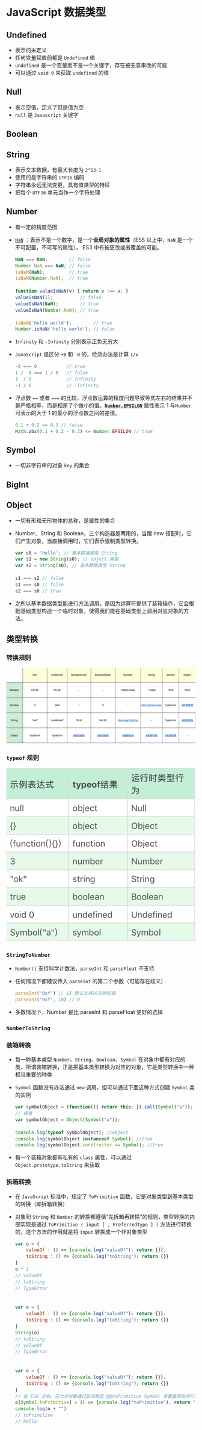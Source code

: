 # JavaScript 数据类型



## Undefined

- 表示的未定义
- 任何变量赋值前都是 `Undefined` 值
- `undefined` 是一个变量而不是一个关键字，存在被无意串改的可能
- 可以通过 `void 0` 来获取 `undefined` 的值

## Null

- 表示空值，定义了但是值为空
- `null` 是 `Javascript` 关键字

## Boolean

## String

- 表示文本数据，有最大长度为 `2^53-1`
- 使用的是字符串的 `UTF16` 编码
- 字符串永远无法变更，具有值类型的特征
- 把每个 `UTF16` 单元当作一个字符处理

## Number

- 有一定的精度范围

- [`NaN`](https://developer.mozilla.org/zh-CN/docs/Web/JavaScript/Reference/Global_Objects/NaN) ：表示不是一个数字，是一个**全局对象的属性**（ES5 以上中，`NaN` 是一个不可配置，不可写的属性）， ES3 中有被更改或者覆盖的可能。

  ```javascript
  NaN === NaN;        // false
  Number.NaN === NaN; // false
  isNaN(NaN);         // true
  isNaN(Number.NaN);  // true
  
  function valueIsNaN(v) { return v !== v; }
  valueIsNaN(1);          // false
  valueIsNaN(NaN);        // true
  valueIsNaN(Number.NaN); // true
  
  isNaN('hello world');        // true
  Number.isNaN('hello world'); // false
  ```

- `Infinity` 和 `-Infinity` 分别表示正负无穷大

- `JavaScript` 是区分 `+0` 和 `-0` 的，检测办法是计算 `1/x` 

  ```javascript
  -0 === 0           // true
  1 / -0 === 1 / 0   // false
  1  / 0             // Infinity
  -1 / 0             // -Infinity 
  ```

- 浮点数 `==` 或者 `===` 的比较，浮点数运算的精度问题导致等式左右的结果并不是严格相等，而是相差了个微小的值。[**`Number.EPSILON`**](https://developer.mozilla.org/zh-CN/docs/Web/JavaScript/Reference/Global_Objects/Number/EPSILON) 属性表示 1 与`Number`可表示的大于 1 的最小的浮点数之间的差值。

  ```javascript
  0.1 + 0.2 == 0.3 // false
  Math.abs(0.1 + 0.2 - 0.3) <= Number.EPSILON // true
  ```


## Symbol

- 一切非字符串的对象 `key` 的集合

## BigInt

## Object

- 一切有形和无形物体的总称，是属性的集合

- Number、String 和 Boolean，三个构造器是两用的，当跟 new 搭配时，它们产生对象，当直接调用时，它们表示强制类型转换。

  ```javascript
  var s0 = 'hello'; // 基本数据类型 String
  var s1 = new String(s0); // object 类型
  var s2 = String(s0); // 基本数据类型 String
  
  s1 === s2 // false
  s1 === s0 // false
  s2 === s0 // true
  ```

- 之所以基本数据类型能进行方法调用，是因为运算符提供了装箱操作，它会根据基础类型构造一个临时对象，使得我们能在基础类型上调用对应对象的方法。

## 类型转换

### 转换规则

<img src="../img/2.jpg" alt="转换规则" style="zoom:80%;" />

### `typeof` 规则

  ![typeof 转换规则](../img/3.png)

### `StringToNumber`

  - `Number()` 支持科学计数法，`parseInt` 和 `parseFloat` 不支持

  - 任何情况下都建议传入 `parseInt` 的第二个参数（可能存在歧义）

    ```javascript
    parseInt('0xf') // 15 默认支持16进制前缀
    parseInt('0xf', 10) // 0
    ```

  - 多数情况下，Number 是比 parseInt 和 parseFloat 更好的选择

### `NumberToString`

### 装箱转换

  - 每一种基本类型 `Number`、`String`、`Boolean`、`Symbol` 在对象中都有对应的类，所谓装箱转换，正是把基本类型转换为对应的对象，它是类型转换中一种相当重要的种类

  - `Symbol` 函数没有办法通过 `new` 调用，但可以通过下面这种方式创建 `Symbol` 类的实例

    ```javascript
    var symbolObject = (function(){ return this; }).call(Symbol("a")); 
    // 或者
    var symbolObject = Object(Symbol("a"));
    
    console.log(typeof symbolObject); //object 
    console.log(symbolObject instanceof Symbol); //true 
    console.log(symbolObject.constructor == Symbol); //true
    ```

  - 每一个装箱对象都有私有的 `class` 属性，可以通过 `Object.prototype.toString` 来获取

### 拆箱转换

  - 在 `JavaScript` 标准中，规定了 `ToPrimitive` 函数，它是对象类型到基本类型的转换（即拆箱转换）

  - 对象到 `String` 和 `Number` 的转换都遵循“先拆箱再转换”的规则，类型转换的内部实现是通过 `ToPrimitive ( input [ , PreferredType ] )` 方法进行转换的，这个方法的作用就是将 `input` 转换成一个非对象类型

    ```javascript
    var o = { 
        valueOf : () => {console.log("valueOf"); return {}}, 
        toString : () => {console.log("toString"); return {}} 
    } 
    o * 2 
    // valueOf 
    // toString 
    // TypeError
    
    
    var o = {
        valueOf : () => {console.log("valueOf"); return {}},
        toString : () => {console.log("toString"); return {}}
    }
    String(o)
    // toString
    // valueOf
    // TypeError
    
    
    var o = {
        valueOf : () => {console.log("valueOf"); return {}},
        toString : () => {console.log("toString"); return {}}
    }
    // 在 ES6 之后，还允许对象通过显式指定 @@toPrimitive Symbol 来覆盖原有的行为
    o[Symbol.toPrimitive] = () => {console.log("toPrimitive"); return "hello"}
    console.log(o + "")
    // toPrimitive
    // hello
    ```

    